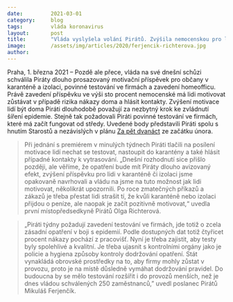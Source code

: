 ```yaml
---
date:         2021-03-01
category:     blog
tags:         vláda koronavirus
layout:       post
title:        "Vláda vyslyšela volání Pirátů. Zvýšila nemocenskou pro lidi v karanténě a zavedla testy ve firmách"
image:        /assets/img/articles/2020/ferjencik-richterova.jpg
author:       
---
```


 

Praha, 1. března 2021 – Pozdě ale přece, vláda na své dnešní schůzi schválila Piráty dlouho prosazovaný motivační příspěvek pro občany v karanténě a izolaci, povinné testování ve firmách a zavedení homeofficu. Právě zavedení příspěvku ve výši sto procent nemocenské má lidi motivovat zůstávat v případě rizika nákazy doma a hlásit kontakty. Zvýšení motivace lidí být doma Piráti dlouhodobě považují za nezbytný krok ke zvládnutí šíření epidemie. Stejně tak požadovali Piráti povinné testování ve firmách, které má začít fungovat od středy. Uvedené body představili Piráti spolu s hnutím Starostů a nezávislých v plánu [Za pět dvanáct](https://www.pirati.cz/assets/pdf/za-pet-dvanact.pdf) ze začátku února.

> Při jednání s premiérem v minulých týdnech Piráti tlačili na posílení motivace lidí nechat se testovat, nastoupit do karantény a také hlásit případné kontakty k vytrasování. „Dnešní rozhodnutí sice přišlo později, ale věříme, že opatření bude mít Piráty dlouho avizovaný efekt, zvýšení příspěvku pro lidi v karanténě či izolaci jsme opakovaně navrhovali a vládu na jsme na tuto možnost jak lidi motivovat, několikrát upozornili. Po roce zmatečných příkazů a zákazů je třeba přestat lidi strašit tí, že kvůli karanténě nebo izolaci přijdou o peníze, ale naopak je začít pozitivně motivovat,“ uvedla první místopředsedkyně Pirátů Olga Richterová.

> „Piráti týdny požadují zavedení testování ve firmách, jde totiž o zcela zásadní opatření v boji s epidemií. Podle dostupných dat totiž čtyřicet procent nákazy pochází z pracovišť. Nyní je třeba zajistit, aby testy byly spolehlivé a kvalitní. Je třeba ujasnit s kontrolními orgány jako je policie a hygiena způsoby kontroly dodržování opatření. Stát vynakládá obrovské prostředky na to, aby firmy mohly zůstat v provozu, proto je na místě důsledně vymáhat dodržování pravidel. Do budoucna by se mělo testování rozšířit i do provozů menších, než je dnes vládou schválených 250 zaměstnanců,” uvedl poslanec Pirátů Mikuláš Ferjenčík.
